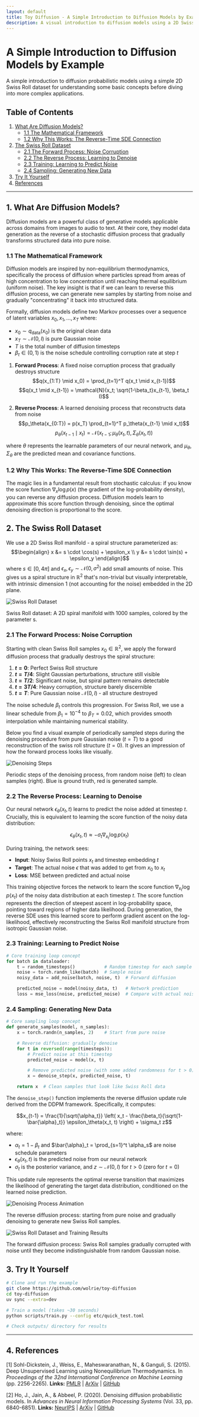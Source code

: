```yaml
---
layout: default
title: Toy Diffusion - A Simple Introduction to Diffusion Models by Example
description: A visual introduction to diffusion models using a 2D Swiss Roll dataset
---
```


# A Simple Introduction to Diffusion Models by Example

<div class="hero-section">
  <p class="lead">A simple introduction to diffusion probabilistic models using a simple 2D Swiss Roll dataset for understanding some basic concepts before diving into more complex applications.</p>
</div>

## Table of Contents

1. [What Are Diffusion Models?](#1-what-are-diffusion-models)
   - [1.1 The Mathematical Framework](#11-the-mathematical-framework)
   - [1.2 Why This Works: The Reverse-Time SDE Connection](#12-why-this-works-the-reverse-time-sde-connection)
2. [The Swiss Roll Dataset](#2-the-swiss-roll-dataset)
   - [2.1 The Forward Process: Noise Corruption](#21-the-forward-process-noise-corruption)
   - [2.2 The Reverse Process: Learning to Denoise](#22-the-reverse-process-learning-to-denoise)
   - [2.3 Training: Learning to Predict Noise](#23-training-learning-to-predict-noise)
   - [2.4 Sampling: Generating New Data](#24-sampling-generating-new-data)
3. [Try It Yourself](#3-try-it-yourself)
4. [References](#4-references)

---

## 1. What Are Diffusion Models?

Diffusion models are a powerful class of generative models applicable across domains from images to audio to text. At their core, they model data generation as the reverse of a stochastic diffusion process that gradually transforms structured data into pure noise.

### 1.1 The Mathematical Framework

Diffusion models are inspired by non-equilibrium thermodynamics, specifically the process of diffusion where particles spread from areas of high concentration to low concentration until reaching thermal equilibrium (uniform noise). The key insight is that if we can learn to reverse this diffusion process, we can generate new samples by starting from noise and gradually "concentrating" it back into structured data.

Formally, diffusion models define two Markov processes over a sequence of latent variables $x_0, x_1, \ldots, x_T$ where:
- $x_0 \sim q_{\text{data}}(x_0)$ is the original clean data
- $x_T \sim \mathcal{N}(0, I)$ is pure Gaussian noise
- $T$ is the total number of diffusion timesteps
- $\beta_t \in (0,1)$ is the noise schedule controlling corruption rate at step $t$

1. **Forward Process**: A fixed noise corruption process that gradually destroys structure
   $$q(x_{1:T} \mid x_0) = \prod_{t=1}^T q(x_t \mid x_{t-1})$$
   $$q(x_t \mid x_{t-1}) = \mathcal{N}(x_t; \sqrt{1-\beta_t}x_{t-1}, \beta_t I)$$

2. **Reverse Process**: A learned denoising process that reconstructs data from noise
   $$p_\theta(x_{0:T}) = p(x_T) \prod_{t=1}^T p_\theta(x_{t-1} \mid x_t)$$
   $$p_\theta(x_{t-1} \mid x_t) = \mathcal{N}(x_{t-1}; \mu_\theta(x_t,t), \Sigma_\theta(x_t,t))$$

where $\theta$ represents the learnable parameters of our neural network, and $\mu_\theta, \Sigma_\theta$ are the predicted mean and covariance functions.

### 1.2 Why This Works: The Reverse-Time SDE Connection

The magic lies in a fundamental result from stochastic calculus: if you know the score function $\nabla_x \log p(x)$ (the gradient of the log-probability density), you can reverse any diffusion process. Diffusion models learn to approximate this score function through denoising, since the optimal denoising direction is proportional to the score.

## 2. The Swiss Roll Dataset

We use a 2D Swiss Roll manifold - a spiral structure parameterized as:
$$\begin{align}
x &= s \cdot \cos(s) + \epsilon_x \\
y &= s \cdot \sin(s) + \epsilon_y
\end{align}$$
where $s \in [0, 4\pi]$ and $\epsilon_x, \epsilon_y \sim \mathcal{N}(0, \sigma^2)$ add small amounts of noise. This gives us a spiral structure in $\mathbb{R}^2$ that's non-trivial but visually interpretable, with intrinsic dimension 1 (not accounting for the noise) embedded in the 2D plane.

<div class="image-container">
  <img src="assets/swiss_roll_dataset.png" alt="Swiss Roll Dataset" class="responsive-image">
  <p class="caption">Swiss Roll dataset: A 2D spiral manifold with 1000 samples, colored by the parameter s.</p>
</div>

### 2.1 The Forward Process: Noise Corruption

Starting with clean Swiss Roll samples $x_0 \in \mathbb{R}^2$, we apply the forward diffusion process that gradually destroys the spiral structure:

1. **$t=0$**: Perfect Swiss Roll structure
2. **$t=T/4$**: Slight Gaussian perturbations, structure still visible
3. **$t=T/2$**: Significant noise, but spiral pattern remains detectable
4. **$t=3T/4$**: Heavy corruption, structure barely discernible
5. **$t=T$**: Pure Gaussian noise $\mathcal{N}(0,I)$ - all structure destroyed

The noise schedule $\beta_t$ controls this progression. For Swiss Roll, we use a linear schedule from $\beta_1=10^{-4}$ to $\beta_T=0.02$, which provides smooth interpolation while maintaining numerical stability.

Below you find a visual example of periodically sampled steps during the denoising procedure from pure Gaussian noise ($t=T$) to a good reconstruction of the swiss roll structure ($t=0$). It gives an impression of how the forward process looks like visually.

<div class="image-container">
  <img src="assets/denoising_progression_strip.png" alt="Denoising Steps" class="responsive-image">
  <p class="caption">Periodic steps of the denoising process, from random noise (left) to clean samples (right). Blue is ground truth, red is generated sample.</p>
</div>


### 2.2 The Reverse Process: Learning to Denoise

Our neural network $\epsilon_\theta(x_t, t)$ learns to predict the noise added at timestep $t$. Crucially, this is equivalent to learning the score function of the noisy data distribution:

$$\epsilon_\theta(x_t, t) \approx -\sigma_t \nabla_{x_t} \log p(x_t)$$

During training, the network sees:
- **Input**: Noisy Swiss Roll points $x_t$ and timestep embedding $t$
- **Target**: The actual noise $\epsilon$ that was added to get from $x_0$ to $x_t$
- **Loss**: MSE between predicted and actual noise

This training objective forces the network to learn the score function $\nabla_{x_t} \log p(x_t)$ of the noisy data distribution at each timestep $t$. The score function represents the direction of steepest ascent in log-probability space, pointing toward regions of higher data likelihood. During generation, the reverse SDE uses this learned score to perform gradient ascent on the log-likelihood, effectively reconstructing the Swiss Roll manifold structure from isotropic Gaussian noise.


### 2.3 Training: Learning to Predict Noise

```python
# Core training loop concept
for batch in dataloader:
    t = random_timesteps()           # Random timestep for each sample
    noise = torch.randn_like(batch)  # Sample noise
    noisy_data = add_noise(batch, noise, t)  # Forward diffusion

    predicted_noise = model(noisy_data, t)   # Network prediction
    loss = mse_loss(noise, predicted_noise)  # Compare with actual noise
```

### 2.4 Sampling: Generating New Data

```python
# Core sampling loop concept
def generate_samples(model, n_samples):
    x = torch.randn(n_samples, 2)    # Start from pure noise

    # Reverse diffusion: gradually denoise
    for t in reversed(range(timesteps)):
        # Predict noise at this timestep
        predicted_noise = model(x, t)

        # Remove predicted noise (with some added randomness for t > 0)
        x = denoise_step(x, predicted_noise, t)

    return x  # Clean samples that look like Swiss Roll data
```

The `denoise_step()` function implements the reverse diffusion update rule derived from the DDPM framework. Specifically, it computes:

$$x_{t-1} = \frac{1}{\sqrt{\alpha_t}} \left( x_t - \frac{\beta_t}{\sqrt{1-\bar{\alpha}_t}} \epsilon_\theta(x_t, t) \right) + \sigma_t z$$

where:
- $\alpha_t = 1 - \beta_t$ and $\bar{\alpha}_t = \prod_{s=1}^t \alpha_s$ are noise schedule parameters
- $\epsilon_\theta(x_t, t)$ is the predicted noise from our neural network
- $\sigma_t$ is the posterior variance, and $z \sim \mathcal{N}(0, I)$ for $t > 0$ (zero for $t=0$)

This update rule represents the optimal reverse transition that maximizes the likelihood of generating the target data distribution, conditioned on the learned noise prediction.

<div class="image-container">
  <img src="assets/denoising_trajectory.gif" alt="Denoising Process Animation" class="responsive-image">
  <p class="caption">The reverse diffusion process: starting from pure noise and gradually denoising to generate new Swiss Roll samples.</p>
</div>


<div class="image-container">
  <img src="assets/training_results_trajectory.png" alt="Swiss Roll Dataset and Training Results" class="responsive-image">
  <p class="caption">The forward diffusion process: Swiss Roll samples gradually corrupted with noise until they become indistinguishable from random Gaussian noise.</p>
</div>

## 3. Try It Yourself

```bash
# Clone and run the example
git clone https://github.com/wolrie/toy-diffusion
cd toy-diffusion
uv sync --extra=dev

# Train a model (takes ~30 seconds)
python scripts/train.py --config etc/quick_test.toml

# Check outputs/ directory for results
```

---

## 4. References

[1] Sohl-Dickstein, J., Weiss, E., Maheswaranathan, N., & Ganguli, S. (2015). Deep Unsupervised Learning using Nonequilibrium Thermodynamics. In *Proceedings of the 32nd International Conference on Machine Learning* (pp. 2256-2265).
**Links:** [PMLR](https://proceedings.mlr.press/v37/sohl-dickstein15.html) | [ArXiv](https://arxiv.org/abs/1503.03585) | [GitHub](https://github.com/Sohl-Dickstein/Diffusion-Probabilistic-Models)

[2] Ho, J., Jain, A., & Abbeel, P. (2020). Denoising diffusion probabilistic models. In *Advances in Neural Information Processing Systems* (Vol. 33, pp. 6840-6851).
**Links:** [NeurIPS](https://proceedings.neurips.cc/paper/2020/hash/4c5bcfec8584af0d967f1ab10179ca4b-Abstract.html) | [ArXiv](https://arxiv.org/abs/2006.11239) | [GitHub](https://github.com/hojonathanho/diffusion)
